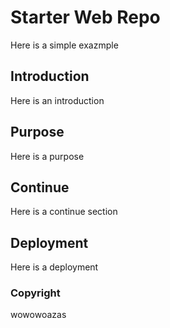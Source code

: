 # Starter Web Repo

Here is a simple exazmple

## Introduction

Here is an introduction

## Purpose

Here is a purpose

## Continue

Here is a continue section

## Deployment

Here is a deployment

### Copyright

wowowoazas